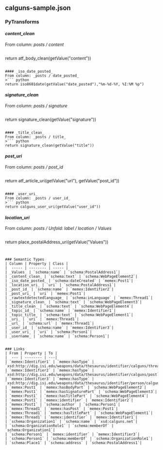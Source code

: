 ## calguns-sample.json

### PyTransforms
#### _content_clean_
From column: _posts / content_
>``` python
return atf_body_clean(getValue("content"))
```

#### _iso_date_posted_
From column: _posts / date_posted_
>``` python
return iso8601date(getValue("date_posted"),"%m-%d-%Y, %I:%M %p")
```

#### _signature_clean_
From column: _posts / signature_
>``` python
return signature_clean(getValue("signature"))
```

#### _title_clean_
From column: _posts / title_
>``` python
return signature_clean(getValue("title"))
```

#### _post_uri_
From column: _posts / post_id_
>``` python
return atf_article_uri(getValue("url"), getValue("post_id"))
```

#### _user_uri_
From column: _posts / user_id_
>``` python
return calguns_user_uri(getValue("user_id"))
```

#### _location_uri_
From column: _posts / Unfold: label / location / Values_
>``` python
return place_postalAddress_uri(getValue("Values"))
```


### Semantic Types
| Column | Property | Class |
|  ----- | -------- | ----- |
| _Values_ | `schema:name` | `schema:PostalAddress1`|
| _content_clean_ | `schema:text` | `schema:WebPageElement2`|
| _iso_date_posted_ | `schema:dateCreated` | `memex:Post1`|
| _location_uri_ | `uri` | `schema:PostalAddress1`|
| _post_id_ | `schema:name` | `memex:Identifier2`|
| _post_uri_ | `uri` | `memex:Post1`|
| _rawtextdetectedlanguage_ | `schema:inLanguage` | `memex:Thread1`|
| _signature_clean_ | `schema:text` | `schema:WebPageElement3`|
| _title_clean_ | `schema:text` | `schema:WebPageElement4`|
| _topic_id_ | `schema:name` | `memex:Identifier1`|
| _topic_title_ | `schema:text` | `schema:WebPageElement1`|
| _uri_ | `uri` | `memex:Thread1`|
| _url_ | `schema:url` | `memex:Thread1`|
| _user_id_ | `schema:name` | `memex:Identifier3`|
| _user_uri_ | `uri` | `schema:Person1`|
| _username_ | `schema:name` | `schema:Person1`|


### Links
| From | Property | To |
|  --- | -------- | ---|
| `memex:Identifier1` | `memex:hasType` | `xsd:http://dig.isi.edu/weapons/data/thesaurus/identifier/calguns/thread`|
| `memex:Identifier2` | `memex:hasType` | `xsd:http://dig.isi.edu/weapons/data/thesaurus/identifier/calguns/post`|
| `memex:Identifier3` | `memex:hasType` | `xsd:http://dig.isi.edu/weapons/data/thesaurus/identifier/person/calguns`|
| `memex:Post1` | `memex:hasBodyPart` | `schema:WebPageElement2`|
| `memex:Post1` | `memex:hasSignaturePart` | `schema:WebPageElement3`|
| `memex:Post1` | `memex:hasTitlePart` | `schema:WebPageElement4`|
| `memex:Post1` | `memex:identifier` | `memex:Identifier2`|
| `memex:Post1` | `schema:author` | `schema:Person1`|
| `memex:Thread1` | `memex:hasPost` | `memex:Post1`|
| `memex:Thread1` | `memex:hasTitlePart` | `schema:WebPageElement1`|
| `memex:Thread1` | `memex:identifier` | `memex:Identifier1`|
| `schema:Organization1` | `schema:name` | `xsd:calguns.net`|
| `schema:OrganizationRole1` | `schema:memberOf` | `schema:Organization1`|
| `schema:Person1` | `memex:identifier` | `memex:Identifier3`|
| `schema:Person1` | `schema:memberOf` | `schema:OrganizationRole1`|
| `schema:Place1` | `schema:address` | `schema:PostalAddress1`|
